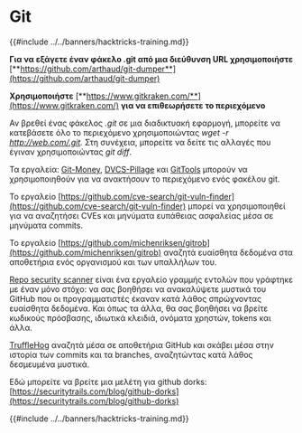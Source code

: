 # Git

{{#include ../../banners/hacktricks-training.md}}

**Για να εξάγετε έναν φάκελο .git από μια διεύθυνση URL χρησιμοποιήστε** [**https://github.com/arthaud/git-dumper**](https://github.com/arthaud/git-dumper)

**Χρησιμοποιήστε** [**https://www.gitkraken.com/**](https://www.gitkraken.com/) **για να επιθεωρήσετε το περιεχόμενο**

Αν βρεθεί ένας φάκελος _.git_ σε μια διαδικτυακή εφαρμογή, μπορείτε να κατεβάσετε όλο το περιεχόμενο χρησιμοποιώντας _wget -r http://web.com/.git._ Στη συνέχεια, μπορείτε να δείτε τις αλλαγές που έγιναν χρησιμοποιώντας _git diff_.

Τα εργαλεία: [Git-Money](https://github.com/dnoiz1/git-money), [DVCS-Pillage](https://github.com/evilpacket/DVCS-Pillage) και [GitTools](https://github.com/internetwache/GitTools) μπορούν να χρησιμοποιηθούν για να ανακτήσουν το περιεχόμενο ενός φακέλου git.

Το εργαλείο [https://github.com/cve-search/git-vuln-finder](https://github.com/cve-search/git-vuln-finder) μπορεί να χρησιμοποιηθεί για να αναζητήσει CVEs και μηνύματα ευπάθειας ασφαλείας μέσα σε μηνύματα commits.

Το εργαλείο [https://github.com/michenriksen/gitrob](https://github.com/michenriksen/gitrob) αναζητά ευαίσθητα δεδομένα στα αποθετήρια ενός οργανισμού και των υπαλλήλων του.

[Repo security scanner](https://github.com/UKHomeOffice/repo-security-scanner) είναι ένα εργαλείο γραμμής εντολών που γράφτηκε με έναν μόνο στόχο: να σας βοηθήσει να ανακαλύψετε μυστικά του GitHub που οι προγραμματιστές έκαναν κατά λάθος σπρώχνοντας ευαίσθητα δεδομένα. Και όπως τα άλλα, θα σας βοηθήσει να βρείτε κωδικούς πρόσβασης, ιδιωτικά κλειδιά, ονόματα χρηστών, tokens και άλλα.

[TruffleHog](https://github.com/dxa4481/truffleHog) αναζητά μέσα σε αποθετήρια GitHub και σκάβει μέσα στην ιστορία των commits και τα branches, αναζητώντας κατά λάθος δεσμευμένα μυστικά.

Εδώ μπορείτε να βρείτε μια μελέτη για github dorks: [https://securitytrails.com/blog/github-dorks](https://securitytrails.com/blog/github-dorks)

{{#include ../../banners/hacktricks-training.md}}
